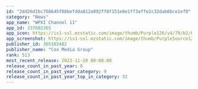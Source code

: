 ```yaml
---
id: "2dd26d1bc768645f08befdda812a092ff8f151e0e1ff3affe2c32dab6bce1ef0"
category: "News"
app_name: "WPXI Channel 11"
app_id: 337602365
app_icon: https://is1-ssl.mzstatic.com/image/thumb/Purple126/v4/79/b2/0f/79b20f77-3940-acd3-2e28-f72116f08ef9/AppIcon-1x_U007emarketing-0-7-0-85-220.png/1024x1024bb.png
app_screenshot: https://is1-ssl.mzstatic.com/image/thumb/PurpleSource124/v4/d7/90/95/d7909597-b176-03f0-17ac-c99eeb325ce5/351dd301-fa9e-45dc-9e0c-645f9942a497_WPXI_6.5_1.png/1242x2688bb.png
publisher_id: 365102482
publisher_name: "Cox Media Group"
rank: 513
most_recent_release: 2023-11-20 00:00:00
release_count_in_past_year: 8
release_count_in_past_year_category: 9
release_count_in_past_year_top_in_category: 32
---
```

